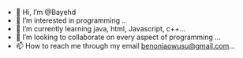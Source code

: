 - 👋 Hi, I’m @Bayehd
- 👀 I’m interested in programming ..
- 🌱 I’m currently learning java, html, Javascript, c++...
- 💞️ I’m looking to collaborate on every aspect of programming ...
- 📫 How to reach me  through my email benoniaowusu@gmail.com...

<!---
Bayehd/Bayehd is a ✨ special ✨ repository because its `README.md` (this file) appears on your GitHub profile.
You can click the Preview link to take a look at your changes.
--->
